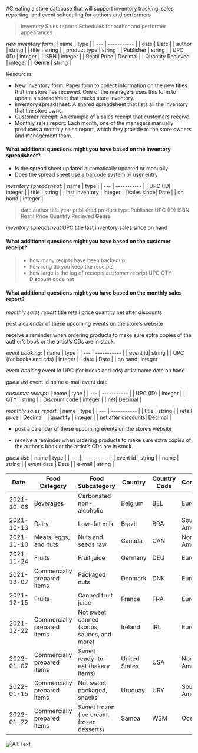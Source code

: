 #Creating a store database that will support inventory tracking, sales reporting, and event scheduling for authors and performers
 
 > Inventory
 >Sales reports
 > Schedules for author and performer appearances
 
 *new inventory form*:
| name | type |
| --- | ----------- |
| date | Date |
| author | string |
| title | string |
| product type | string |
| Publisher | string |
| UPC (ID) | integer |
| ISBN | integer |
| Reatil Price | Decimal |
| Quantity Recieved | integer |
| **Genre** | string |
 
 
Resources
 
 
- New inventory form: Paper form to collect information on the new titles that the store has received. One of the managers uses this form to update a spreadsheet that tracks store inventory.
- Inventory spreadsheet: A shared spreadsheet that lists all the inventory that the store owns.
- Customer receipt: An example of a sales receipt that customers receive.
- Monthly sales report: Each month, one of the managers manually produces a monthly sales report, which they provide to the store owners and management team.
 
 #### What additional questions might you have based on the inventory spreadsheet?
 * Is the spread sheet updated  automatically updated or manually
 * Does the spread sheet use a barcode system or user entry
 
 *inventory spreadsheat*:
| name | type |
| --- | ----------- |
| UPC (ID) | integer |
| title | string |
| last inventory | integer |
| sales since| Date |
| on hand | integer |

> date
author
title
year published
product type
Publisher
UPC (ID)
ISBN
Reatil Price
Quantity Recieved
**Genre**
 
*inventory spreadsheat*
UPC
title
last inventory
sales since
on hand
 
 #### What additional questions might you have based on the customer receipt?

 > * how many recipts have been backedup
>* how long do you keep the receipts
>* how large is the log of reciepts
*customer receipt*
UPC
QTY
Discount code
net

#### What additional questions might you have based on the monthly sales report?
 
*monthly sales report*
title
retail price
quantity
net after discounts
 
 
 
post a calendar of these upcoming events on the store’s website
 
receive a reminder when ordering products to make sure extra copies of the author’s book or the artist’s CDs are in stock.
 
 *event booking*:
| name | type |
| --- | ----------- |
| event id| string |
| UPC (for books and cds) | integer |
| date | Date |
| on hand| integer |

*event booking*
event id
UPC (for books and cds)
artist name
date
on hand
 
*guest list*
event id
name
e-mail
event date

 
 
 

 
 
 
*customer receipt*:
| name | type |
| --- | ----------- |
| UPC (ID) | integer |
| QTY | string |
| Discount code | integer |
| net| Decimal |
 
 
 
*monthly sales report*:
| name | type |
| --- | ----------- |
| title | string |
| retail price | Decimal |
| quantity | integer |
| net after discounts| Decimal |
 
 
 
* post a calendar of these upcoming events on the store’s website
 
* receive a reminder when ordering products to make sure extra copies of the author’s book or the artist’s CDs are in stock.
 
 

 
 
 
*guest list*:
| name | type |
| --- | ----------- |
| event id | string |
| name | string |
| event date | Date |
| e-mail | string |

|    Date    |        Food Category         |     Food Subcategory      |   Country   | Country Code |  Continent  |      City      | Unit Sales |
|------------|-----------------------------|--------------------------|------------|--------------|-------------|---------------|------------|
| 2021-10-06 |         Beverages            | Carbonated non-alcoholic |  Belgium   |     BEL      |   Europe    |    Brussels    | 1,906,983  |
| 2021-10-13 |           Dairy              |       Low-fat milk        |   Brazil   |     BRA      | South America | Rio de Janeiro |   652,432  |
| 2021-11-10 | Meats, eggs, and nuts       | Nuts and seeds raw       |   Canada   |     CAN      | North America |   Vancouver    |   354,097  |
| 2021-11-24 |           Fruits             |      Fruit juice          |  Germany   |     DEU      |   Europe    |     Berlin     |   132,004  |
| 2021-12-07 | Commercially prepared items |      Packaged nuts        |  Denmark   |     DNK      |   Europe    |  Copenhagen    |   80,125   |
| 2021-12-15 |           Fruits             |   Canned fruit juice      |   France   |     FRA      |   Europe    |     Paris      |  754,945  |
| 2021-12-22 | Commercially prepared items | Not sweet canned (soups, sauces, and more) |  Ireland | IRL | Europe | Dublin | 112,873 |
| 2022-01-07 | Commercially prepared items | Sweet ready-to-eat (bakery items) | United States | USA | North America | Washington D.C. | 90,086 |
| 2022-01-15 | Commercially prepared items | Not sweet packaged, snacks | Uruguay | URY | South America | Montevideo | 140,941 |
| 2022-01-22 | Commercially prepared items | Sweet frozen (ice cream, frozen desserts) | Samoa | WSM | Oceania | Apia | 6,000 |


![Alt Text](https://i.vimeocdn.com/video/1123785282-2ee2f62503c8911a2644c35da4700e9caab570ebb9da5c3e0cbe4025d9127f16-d?f=webp)